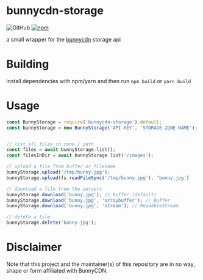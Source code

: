 # bunnycdn-storage
![GitHub](https://img.shields.io/github/license/69/bunnycdn-storage-js?style=flat-square) [![npm](https://img.shields.io/npm/v/bunnycdn-storage?style=flat-square)](https://www.npmjs.com/package/bunnycdn-storage)

a small wrapper for the [bunnycdn](https://bunnycdn.com) storage api

# Building
install dependencies with npm/yarn and then run `npm build` or `yarn build`

# Usage
```js
const BunnyStorage = require('bunnycdn-storage').default;
const bunnyStorage = new BunnyStorage('API-KEY', 'STORAGE-ZONE-NAME');


// list all files in zone / path
const files = await bunnyStorage.list();
const filesInDir = await bunnyStorage.list('/images');

// upload a file from buffer or filename
bunnyStorage.upload('/tmp/bunny.jpg');
bunnyStorage.upload(fs.readFileSync('/tmp/bunny.jpg'), 'bunny.jpg')

// download a file from the servers
bunnyStorage.download('bunny.jpg'); // Buffer (default)
bunnyStorage.download('bunny.jpg', 'arraybuffer'); // Buffer
bunnyStorage.download('bunny.jpg', 'stream'); // ReadableStream

// delete a file
bunnyStorage.delete('bunny.jpg');
```
# Disclaimer
Note that this project and the maintainer(s) of this repository are in no way, shape or form affiliated with BunnyCDN.

